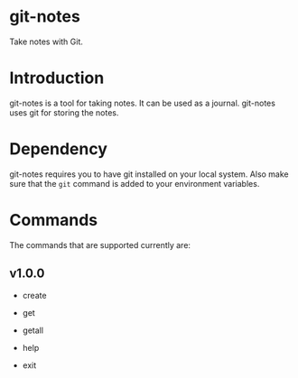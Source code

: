 # git-notes

Take notes with Git.

# Introduction

git-notes is a tool for taking notes. It can be used as a journal. git-notes uses git for storing the notes.

# Dependency

git-notes requires you to have git installed on your local system. Also make sure that the ```git``` command is added to your environment variables.

# Commands

The commands that are supported currently are:

## v1.0.0

- create

- get

- getall

- help

- exit

